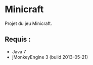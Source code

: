 Minicraft
=========

Projet du jeu Minicraft.

Requis :
--------
* Java 7
* jMonkeyEngine 3 (build 2013-05-21)

